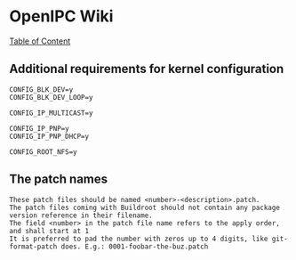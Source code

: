 # OpenIPC Wiki
[Table of Content](index.md)

Additional requirements for kernel configuration
------------------------------------------------

```
CONFIG_BLK_DEV=y
CONFIG_BLK_DEV_LOOP=y
```

```
CONFIG_IP_MULTICAST=y
```

```
CONFIG_IP_PNP=y
CONFIG_IP_PNP_DHCP=y

CONFIG_ROOT_NFS=y
```

## The patch names

```
These patch files should be named <number>-<description>.patch.
The patch files coming with Buildroot should not contain any package version reference in their filename.
The field <number> in the patch file name refers to the apply order, and shall start at 1
It is preferred to pad the number with zeros up to 4 digits, like git-format-patch does. E.g.: 0001-foobar-the-buz.patch
```